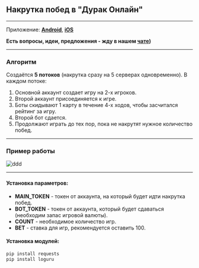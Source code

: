 ## Накрутка побед в "Дурак Онлайн"
---
Приложение: **[Android](https://play.google.com/store/apps/details?id=com.rstgames.durak&hl=en_US)**, **[iOS](https://apps.apple.com/us/app/durak-online-card-game/id891825663)**

**Есть вопросы, идеи, предложения - жду в нашем [чате](https://t.me/durak_softs))**

---

### Алгоритм

Создаётся **5 потоков** (накрутка сразу на 5 серверах одновременно). В каждом потоке:

1. Основной аккаунт создает игру на 2-х игроков.
2. Второй аккаунт присоединяется к игре.
3. Боты скидывают 1 карту в течение 4-х ходов, чтобы засчитался рейтинг за игру.
4. Второй бот сдается.
5. Продолжают играть до тех пор, пока не накрутят нужное количество побед.

---

### Пример работы

![ddd](https://github.com/user-attachments/assets/e4017a04-1792-421b-98aa-aeacdb2aa0f8)

---

#### Установка параметров:
- **MAIN_TOKEN** - токен от аккаунта, на который будет идти накрутка побед.
- **BOT_TOKEN** - токен от аккаунта, который будет сдаваться (необходим запас игровой валюты).
- **COUNT** - необходимое количество игр.
- **BET** - ставка для игр, рекомендуется оставить 100.

#### Установка модулей:
```bash
pip install requests
pip install loguru
```

